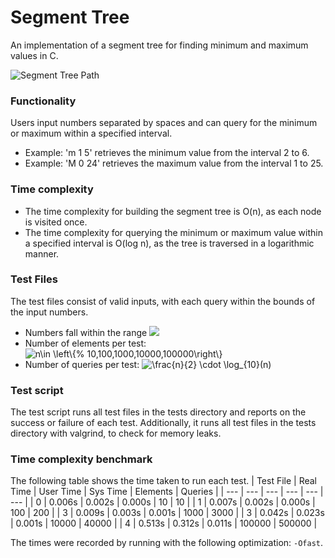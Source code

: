 # Segment Tree
An implementation of a segment tree for finding minimum and maximum values in C.

![Segment Tree Path](https://en.algorithmica.org/hpc/data-structures/img/segtree-path.png)

### Functionality
Users input numbers separated by spaces and can query for the minimum or maximum within a specified interval.
- Example: 'm 1 5' retrieves the minimum value from the interval 2 to 6.
- Example: 'M 0 24' retrieves the maximum value from the interval 1 to 25.

### Time complexity
- The time complexity for building the segment tree is O(n), as each node is visited once.
- The time complexity for querying the minimum or maximum value within a specified interval is O(log n), as the tree is traversed in a logarithmic manner.

### Test Files
The test files consist of valid inputs, with each query within the bounds of the input numbers.
- Numbers fall within the range <img src="https://latex.codecogs.com/svg.image?x\in%20\left\(%200,10000\right\)">
- Number of elements per test: <img src="https://latex.codecogs.com/svg.image?n\in%20\left\{%2010,100,1000,10000,100000\right\}" title="n\in \left\{% 10,100,1000,10000,100000\right\}" />
- Number of queries per test: <img src="https://latex.codecogs.com/svg.image?\frac{n}{2}%20\cdot%20\log_{10}(n)" title="\frac{n}{2} \cdot \log_{10}(n)" />

### Test script
The test script runs all test files in the tests directory and reports on the success or failure of each test. Additionally, it runs all test files in the tests directory with valgrind, to check for memory leaks.

### Time complexity benchmark
The following table shows the time taken to run each test.
| Test File | Real Time | User Time | Sys Time | Elements | Queries |
| --- | --- | --- | --- | --- | --- |
| 0 | 0.006s | 0.002s | 0.000s | 10     | 10     |
| 1 | 0.007s | 0.002s | 0.000s | 100    | 200    |
| 3 | 0.009s | 0.003s | 0.001s | 1000   | 3000   |
| 3 | 0.042s | 0.023s | 0.001s | 10000  | 40000  |
| 4 | 0.513s | 0.312s | 0.011s | 100000 | 500000 |

The times were recorded by running with the following optimization: `-Ofast`.
